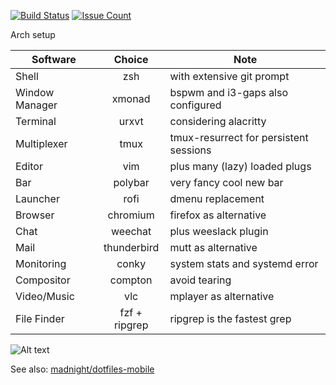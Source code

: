 [![Build Status](https://travis-ci.org/madnight/dotfiles.svg?branch=master)](https://travis-ci.org/madnight/dotfiles)
[![Issue Count](https://codeclimate.com/github/madnight/dotfiles/badges/issue_count.svg?maxAge=2592000)](https://codeclimate.com/github/madnight/dotfiles/issues)

Arch setup

| Software | Choice | Note
| ------------- |:-------------:|-------------|
| Shell | zsh | with extensive git prompt
| Window Manager | xmonad | bspwm and i3-gaps also configured
| Terminal      | urxvt | considering alacritty
| Multiplexer | tmux | tmux-resurrect for persistent sessions
| Editor      | vim | plus many (lazy) loaded plugs
| Bar | polybar | very fancy cool new bar
| Launcher | rofi | dmenu replacement
| Browser | chromium | firefox as alternative
| Chat | weechat | plus weeslack plugin
| Mail | thunderbird | mutt as alternative
| Monitoring | conky | system stats and systemd error
| Compositor | compton | avoid tearing
| Video/Music | vlc | mplayer as alternative
| File Finder | fzf + ripgrep | ripgrep is the fastest grep

![Alt text](https://raw.github.com/madnight/dotfiles/master/screenshot.png "SCREENSHOT")

See also: [madnight/dotfiles-mobile](https://github.com/madnight/dotfiles-mobile)
